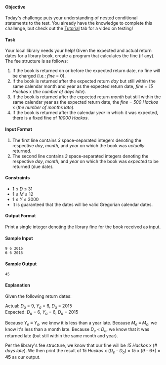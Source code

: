 #### Objective 
Today's challenge puts your understanding of nested conditional statements to the test. You already have the knowledge to complete this challenge, but check out the [Tutorial](https://www.hackerrank.com/challenges/30-nested-logic/tutorial) tab for a video on testing!

#### Task 
Your local library needs your help! Given the expected and actual return dates for a library book, create a program that calculates the fine (if any). The fee structure is as follows:

1. If the book is returned on or before the expected return date, no fine will be charged (i.e.: *fine* = 0).
2. If the book is returned after the expected return *day* but still within the same calendar month and year as the expected return date, *fine* = *15 Hackos* x (*the number of days late*).
3. If the book is returned after the expected return *month* but still within the same calendar year as the expected return date, the *fine* = *500 Hackos* x (*the number of months late*).
4. If the book is returned after the calendar *year* in which it was expected, there is a fixed fine of *10000 Hackos*.

#### Input Format

1. The first line contains *3* space-separated integers denoting the respective *day*, *month*, and *year* on which the book was *actually* returned. 
2. The second line contains *3* space-separated integers denoting the respective *day*, *month*, and *year* on which the book was *expected* to be returned (due date).

#### Constraints

* 1 ≤ *D* ≤ 31
* 1 ≤ *M* ≤ 12
* 1 ≤ *Y* ≤ 3000
* It is guaranteed that the dates will be valid Gregorian calendar dates. 

#### Output Format

Print a single integer denoting the library fine for the book received as input.

#### Sample Input

    9 6 2015
    6 6 2015

#### Sample Output

    45

#### Explanation

Given the following return dates:
 
Actual: *D*<sub>*a*</sub> = 9, *Y*<sub>*a*</sub> = 6, *D*<sub>*a*</sub> = 2015  
Expected: *D*<sub>*a*</sub> = 6, *Y*<sub>*a*</sub> = 6, *D*<sub>*a*</sub> = 2015

Because *Y*<sub>*e*</sub> ≡ *Y*<sub>*a*</sub>, we know it is less than a year late. 
Because *M*<sub>*e*</sub> ≡ *M*<sub>*a*</sub>, we know it's less than a month late. 
Because *D*<sub>*e*</sub> < *D*<sub>*a*</sub>, we know that it was returned late (but still within the same month and year).

Per the library's fee structure, we know that our fine will be *15 Hackos* x (*# days late*). We then print the result of *15 Hackos* x (*D*<sub>*e*</sub> - *D*<sub>*a*</sub>) = *15* x (*9* - 6*) = **45** as our output.